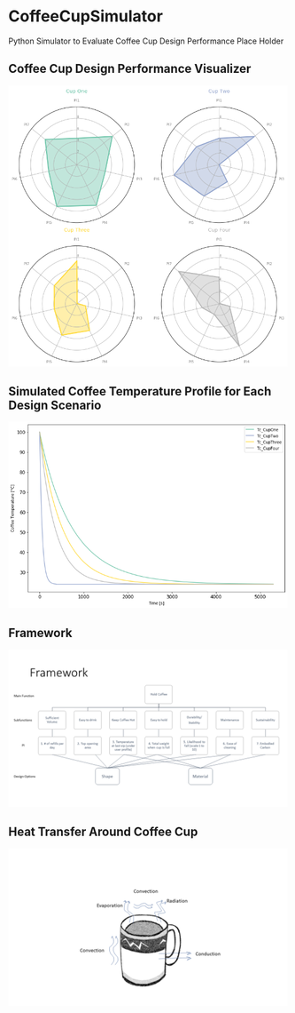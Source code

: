 # CoffeeCupSimulator
Python Simulator to Evaluate Coffee Cup Design Performance 
Place Holder

## Coffee Cup Design Performance Visualizer
![GitHub Logo](images/result.png)

## Simulated Coffee Temperature Profile for Each Design Scenario
![GitHub Logo](images/CoffeeTemp.png)

## Framework
![GitHub Logo](images/framework.png)
## Heat Transfer Around Coffee Cup
![GitHub Logo](images/CoffeeCupHT.png)

